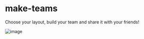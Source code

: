 # make-teams
Choose your layout, build your team and share it with your friends!

![image](https://user-images.githubusercontent.com/468158/185761721-4f593f7d-2668-41e7-a3f3-c2f9755ad36b.png)
